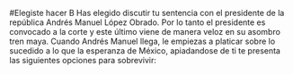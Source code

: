 #Elegiste hacer B
[](https://pbs.twimg.com/media/EaGjwRcWkAcyypr?format=jpg&name=medium)
Has elegido discutir tu sentencia con el presidente de la república Andrés Manuel López Obrado. Por lo tanto el presidente es convocado a la corte y este último viene de manera veloz en su asombro tren maya.
Cuando Andrés Manuel llega, le empiezas a platicar sobre lo sucedido a lo que la esperanza de México, apiadandose de ti te presenta las siguientes opciones para sobrevivir:

